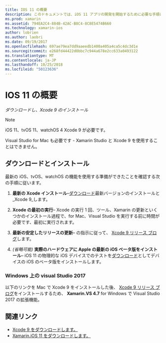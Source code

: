 ```yaml
---
title: IOS 11 の概要
description: このドキュメントでは、iOS 11 アプリの開発を開始するために必要な手順について説明します。 これには、Xcode をダウンロードして Visual Studio 2017 を更新する方法について説明します。
ms.prod: xamarin
ms.assetid: 794EA2C4-884B-42AC-B8C4-8C8E5474B660
ms.technology: xamarin-ios
author: lobrien
ms.author: laobri
ms.date: 09/19/2017
ms.openlocfilehash: 697ae79ea7dd9aaeedb1400a405a4ca5c4dc3d1e
ms.sourcegitcommit: e268fd44422d0bbc7c944a678e2cc633a0493122
ms.translationtype: MT
ms.contentlocale: ja-JP
ms.lasthandoff: 10/25/2018
ms.locfileid: "50123636"
---
```

# <a name="getting-started-with-ios-11"></a>IOS 11 の概要

_ダウンロードし、Xcode 9 のインストール_

> [!NOTE]
> iOS 11、tvOS 11、watchOS 4 Xcode 9 が必要です。
>
> Visual Studio for Mac も必要です - Xamarin Studio と Xcode 9 を使用することはできません。

## <a name="download-and-install"></a>ダウンロードとインストール

最新の iOS、tvOS、watchOS の機能を使用する準備ができたことを確認する次の手順に従います。

1. **最新の Xcode インストール**–[ダウンロード](https://developer.apple.com/download/)最新バージョンのインストールと_Xcode 9_します。

2. **Xcode の最初の実行**– Xcode の実行 1 回、ツール、Xamarin の更新といくつかのインストール過程で、for Mac、Visual Studio を実行する前に時間が必要です、最初に実行されます。

3. **最新の安定したリリースの更新**– の指示に従って、 [Xcode 9 リリース ブログ](https://releases.xamarin.com/stable-release-15-3-5-with-xcode-9-support/)します。

4. _(省略可能)_ **実際のハードウェアに Apple の最新の iOS ベータ版をインストール**– iOS 11 の物理的な iOS デバイスでのテストを[ダウンロード](https://developer.apple.com/download/)としてデバイスの iOS のベータ版をインストールします。


### <a name="visual-studio-2017-on-windows"></a>Windows 上の visual Studio 2017

以下のリンクを Mac で Xcode 9 をインストールした後、 [Xcode 9 リリース ブログ](https://releases.xamarin.com/stable-release-15-3-5-with-xcode-9-support/)をインストールするため、 **Xamarin.VS 4.7** for Windows で Visual Studio 2017 の拡張機能。


## <a name="related-links"></a>関連リンク

- [Xcode 9 をダウンロードします。](https://developer.apple.com/download/)
- [Xamarin.iOS 11 をダウンロードします。](https://releases.xamarin.com/stable-release-15-3-5-with-xcode-9-support/)
